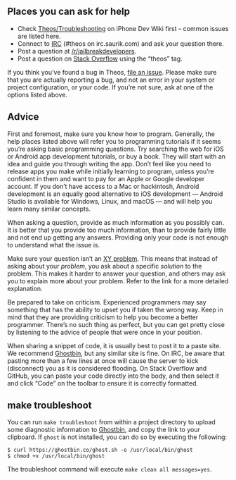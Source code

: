 ## Places you can ask for help
* Check [Theos/Troubleshooting](http://iphonedevwiki.net/index.php/Theos/Troubleshooting) on iPhone Dev Wiki first – common issues are listed here.
* Connect to [IRC](http://iphonedevwiki.net/index.php/How_to_use_IRC) (#theos on irc.saurik.com) and ask your question there.
* Post a question at [/r/jailbreakdevelopers](https://www.reddit.com/r/jailbreakdevelopers).
* Post a question on [Stack Overflow](https://stackoverflow.com/questions/tagged/theos) using the “theos” tag.

If you think you’ve found a bug in Theos, [file an issue](https://github.com/theos/theos/issues). Please make sure that you are actually reporting a bug, and not an error in your system or project configuration, or your code. If you’re not sure, ask at one of the options listed above.

## Advice
First and foremost, make sure you know how to program. Generally, the help places listed above will refer you to programming tutorials if it seems you’re asking basic programming questions. Try searching the web for iOS or Android app development tutorials, or buy a book. They will start with an idea and guide you through writing the app. Don’t feel like you need to release apps you make while initially learning to program, unless you’re confident in them and want to pay for an Apple or Google developer account. If you don’t have access to a Mac or hackintosh, Android development is an equally good alternative to iOS development — Android Studio is available for Windows, Linux, and macOS — and will help you learn many similar concepts.

When asking a question, provide as much information as you possibly can. It is better that you provide too much information, than to provide fairly little and not end up getting any answers. Providing only your code is not enough to understand what the issue is.

Make sure your question isn’t an [XY problem](http://xyproblem.info/). This means that instead of asking about your *problem*, you ask about a specific *solution* to the problem. This makes it harder to answer your question, and others may ask you to explain more about your problem. Refer to the link for a more detailed explanation.

Be prepared to take on criticism. Experienced programmers may say something that has the ability to upset you if taken the wrong way. Keep in mind that they are providing criticism to help you become a better programmer. There’s no such thing as perfect, but you can get pretty close by listening to the advice of people that were once in your position.

When sharing a snippet of code, it is usually best to post it to a paste site. We recommend [Ghostbin](https://ghostbin.com/), but any similar site is fine. On IRC, be aware that pasting more than a few lines at once will cause the server to kick (disconnect) you as it is considered flooding. On Stack Overflow and GitHub, you can paste your code directly into the body, and then select it and click “Code” on the toolbar to ensure it is correctly formatted.

## make troubleshoot
You can run `make troubleshoot` from within a project directory to upload some diagnostic information to [Ghostbin](https://ghostbin.com/), and copy the link to your clipboard. If `ghost` is not installed, you can do so by executing the following:

```bashsession
$ curl https://ghostbin.co/ghost.sh -o /usr/local/bin/ghost
$ chmod +x /usr/local/bin/ghost
```

The troubleshoot command will execute `make clean all messages=yes`.